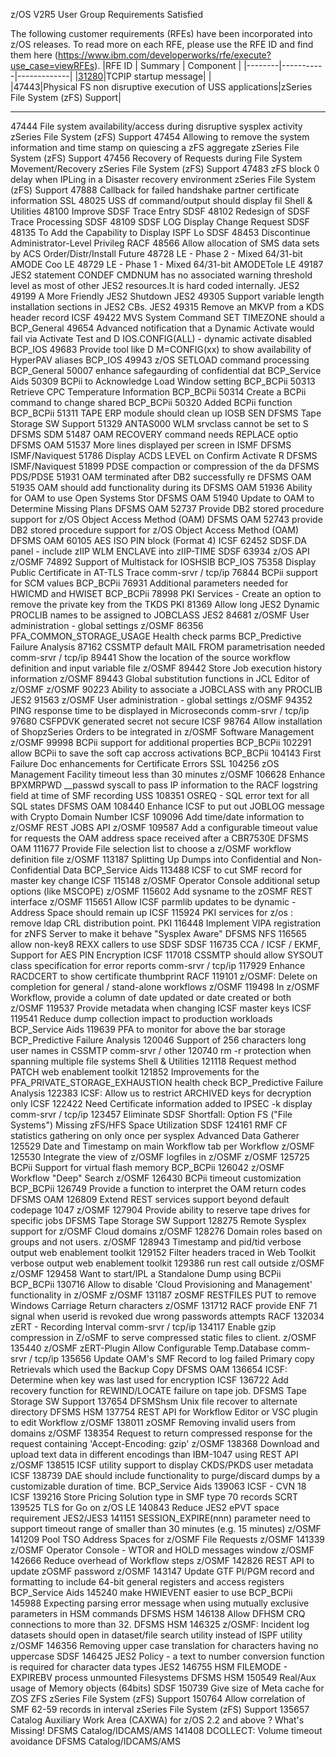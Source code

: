 z/OS V2R5 User Group Requirements Satisfied

The following customer requirements (RFEs) have been incorporated into z/OS releases. To read more on each RFE, please use the RFE ID and find them here (https://www.ibm.com/developerworks/rfe/execute?use_case=viewRFEs).
|RFE ID  | 	Summary  | 	Component  |
|--------|-----------|-------------|
|[31280](https://ideas.ibm.com/ideas/ZOS-I-66)|TCPIP startup message| | 	
|47443|Physical FS non disruptive execution of USS applications|zSeries File System (zFS) Support|

---

47444 	File system availability/access during disruptive sysplex activity 	zSeries File System (zFS) Support
47454 	Allowing to remove the system information and time stamp on quiescing a zFS aggregate 	zSeries File System (zFS) Support
47456 	Recovery of Requests during File System Movement/Recovery 	zSeries File System (zFS) Support
47483 	zFS block 0 delay when IPLing in a Disaster recovery environment 	zSeries File System (zFS) Support
47888 	Callback for failed handshake partner certificate information 	SSL
48025 	USS df command/output should display fil 	Shell & Utilities
48100 	Improve SDSF Trace Entry 	SDSF
48102 	Redesign of SDSF Trace Processing 	SDSF
48109 	SDSF LOG Display Change Request 	SDSF
48135 	To Add the Capability to Display ISPF Lo 	SDSF
48453 	Discontinue Administrator-Level Privileg 	RACF
48566 	Allow allocation of SMS data sets by ACS 	Order/Distr/Install Future
48728 	LE - Phase 2 - Mixed 64/31-bit AMODE Coo 	LE
48729 	LE - Phase 1 - Mixed 64/31-bit AMODETole 	LE
49187 	JES2 statement CONDEF CMDNUM has no associated warning threshold level as most of other JES2 resources.It is hard coded internally. 	JES2
49199 	A More Friendly JES2 Shutdown 	JES2
49305 	Support variable length installation sections in JES2 CBs. 	JES2
49315 	Remove an MKVP from a KDS header record 	ICSF
49422 	MVS System Command SET TIMEZONE should a 	BCP_General
49654 	Advanced notification that a Dynamic Activate would fail via Activate Test and D IOS.CONFIG(ALL) - dynamic activate disabled 	BCP_IOS
49683 	Provide tool like D M=CONFIG(xx) to show availability of HyperPAV aliases 	BCP_IOS
49943 	z/OS SETLOAD command processing 	BCP_General
50007 	enhance safegaurding of confidential dat 	BCP_Service Aids
50309 	BCPii to Acknowledge Load Window setting 	BCP_BCPii
50313 	Retrieve CPC Temperature Information 	BCP_BCPii
50314 	Create a BCPii command to change shared 	BCP_BCPii
50320 	Added BCPii function 	BCP_BCPii
51311 	TAPE ERP module should clean up IOSB SEN 	DFSMS Tape Storage SW Support
51329 	ANTAS000 WLM srvclass cannot be set to S 	DFSMS SDM
51487 	OAM RECOVERY command needs REPLACE optio 	DFSMS OAM
51537 	More lines displayed per screen in ISMF 	DFSMS ISMF/Naviquest
51786 	Display ACDS LEVEL on Confirm Activate R 	DFSMS ISMF/Naviquest
51899 	PDSE compaction or compression of the da 	DFSMS PDS/PDSE
51931 	OAM terminated after DB2 successfully re 	DFSMS OAM
51935 	OAM should add functionality during its 	DFSMS OAM
51936 	Ability for OAM to use Open Systems Stor 	DFSMS OAM
51940 	Update to OAM to Determine Missing Plans 	DFSMS OAM
52737 	Provide DB2 stored procedure support for z/OS Object Access Method (OAM) 	DFSMS OAM
52743 	provide DB2 stored procedure support for z/OS Object Access Method (OAM) 	DFSMS OAM
60105 	AES ISO PIN block (Format 4) 	ICSF
62452 	SDSF.DA panel - include zIIP WLM ENCLAVE into zIIP-TIME 	SDSF
63934 	z/OS API 	z/OSMF
74892 	Support of Multistack for IOSHSIB 	BCP_IOS
75358 	Display Public Certificate in AT-TLS Trace 	comm-srvr / tcp/ip
76844 	BCPii support for SCM values 	BCP_BCPii
76931 	Additional parameters needed for HWICMD and HWISET 	BCP_BCPii
78998 	PKI Services - Create an option to remove the private key from the TKDS 	PKI
81369 	Allow long JES2 Dynamic PROCLIB names to be assigned to JOBCLASS 	JES2
84681 	z/OSMF User administration - global settings 	z/OSMF
86356 	PFA_COMMON_STORAGE_USAGE Health check parms 	BCP_Predictive Failure Analysis
87162 	CSSMTP default MAIL FROM parametrisation needed 	comm-srvr / tcp/ip
89441 	Show the location of the source workflow definition and input variable file 	z/OSMF
89442 	Store Job execution history information 	z/OSMF
89443 	Global substitution functions in JCL Editor of z/OSMF 	z/OSMF
90223 	Ability to associate a JOBCLASS with any PROCLIB 	JES2
91563 	z/OSMF User administration - global settings 	z/OSMF
94352 	PING response time to be displayed in Microseconds 	comm-srvr / tcp/ip
97680 	CSFPDVK generated secret not secure 	ICSF
98764 	Allow installation of ShopzSeries Orders to be integrated in z/OSMF Software Management 	z/OSMF
99998 	BCPii support for additional properties 	BCP_BCPii
102291 	allow BCPii to save the soft cap accross activations 	BCP_BCPii
104143 	First Failure Doc enhancements for Certificate Errors 	SSL
104256 	zOS Management Facility timeout less than 30 minutes 	z/OSMF
106628 	Enhance BPXMRPWD __passwd syscall to pass IP information to the RACF logstring field at time of SMF recording 	USS
108351 	OSREQ - SQL error text for all SQL states 	DFSMS OAM
108440 	Enhance ICSF to put out JOBLOG message with Crypto Domain Number 	ICSF
109096 	Add time/date information to z/OSMF REST JOBS API 	z/OSMF
109587 	Add a configurable timeout value for requests the OAM address space received after a CBR7530E 	DFSMS OAM
111677 	Provide File selection list to choose a z/OSMF workflow definition file 	z/OSMF
113187 	Splitting Up Dumps into Confidential and Non-Confidential Data 	BCP_Service Aids
113488 	ICSF to cut SMF record for master key change 	ICSF
115148 	z/OSMF Operator Console additional setup options (like MSCOPE) 	z/OSMF
115602 	Add sysname to the zOSMF REST interface 	z/OSMF
115651 	Allow ICSF parmlib updates to be dynamic - Address Space should remain up 	ICSF
115924 	PKI services for z/os : remove ldap CRL distribution point. 	PKI
116448 	Implement VIPA registration for zNFS Server to make it behave "Sysplex Aware" 	DFSMS NFS
116565 	allow non-key8 REXX callers to use SDSF 	SDSF
116735 	CCA / ICSF / EKMF, Support for AES PIN Encryption 	ICSF
117018 	CSSMTP should allow SYSOUT class specification for error reports 	comm-srvr / tcp/ip
117929 	Enhance RACDCERT to show certificate thumbprint 	RACF
119101 	z/OSMF: Delete on completion for general / stand-alone workflows 	z/OSMF
119498 	In z/OSMF Workflow, provide a column of date updated or date created or both 	z/OSMF
119537 	Provide metadata when changing ICSF master keys 	ICSF
119541 	Reduce dump collection impact to production workloads 	BCP_Service Aids
119639 	PFA to monitor for above the bar storage 	BCP_Predictive Failure Analysis
120046 	Support of 256 characters long user names in CSSMTP 	comm-srvr / other
120740 	rm -r protection when spanning multiple file systems 	Shell & Utilities
121118 	Request method PATCH 	web enablement toolkit
121852 	Improvements for the PFA_PRIVATE_STORAGE_EXHAUSTION health check 	BCP_Predictive Failure Analysis
122383 	ICSF: Allow us to restrict ARCHIVED keys for decryption only 	ICSF
122422 	Need Certificate information added to IPSEC -k display 	comm-srvr / tcp/ip
123457 	Eliminate SDSF Shortfall: Option FS ("File Systems") Missing zFS/HFS Space Utilization 	SDSF
124161 	RMF CF statistics gathering on only once per sysplex 	Advanced Data Gatherer
125529 	Date and Timestamp on main Workflow tab per Workflow 	z/OSMF
125530 	Integrate the view of z/OSMF logfiles in z/OSMF 	z/OSMF
125725 	BCPii Support for virtual flash memory 	BCP_BCPii
126042 	z/OSMF Workflow "Deep" Search 	z/OSMF
126430 	BCPii timeout customization 	BCP_BCPii
126749 	Provide a function to interpret the OAM return codes 	DFSMS OAM
126809 	Extend REST services support beyond default codepage 1047 	z/OSMF
127904 	Provide ability to reserve tape drives for specific jobs 	DFSMS Tape Storage SW Support
128275 	Remote Sysplex support for z/OSMF Cloud domains 	z/OSMF
128276 	Domain roles based on groups and not users. 	z/OSMF
128943 	Timestamp and pid/tid verbose output 	web enablement toolkit
129152 	Filter headers traced in Web Toolkit verbose output 	web enablement toolkit
129386 	run rest call outside z/OSMF 	z/OSMF
129458 	Want to start/IPL a Standalone Dump using BCPii 	BCP_BCPii
130716 	Allow to disable 'Cloud Provisioning and Management' functionality in z/OSMF 	z/OSMF
131187 	zOSMF RESTFILES PUT to remove Windows Carriage Return characters 	z/OSMF
131712 	RACF provide ENF 71 signal when userid is revoked due wrong passwords attempts 	RACF
132034 	zERT - Recording Interval 	comm-srvr / tcp/ip
134117 	Enable gzip compression in Z/oSMF to serve compressed static files to client. 	z/OSMF
135440 	z/OSMF zERT-Plugin Allow Configurable Temp.Database 	comm-srvr / tcp/ip
135656 	Update OAM's SMF Record to log failed Primary copy Retrievals which used the Backup Copy 	DFSMS OAM
136654 	ICSF: Determine when key was last used for encryption 	ICSF
136722 	Add recovery function for REWIND/LOCATE failure on tape job. 	DFSMS Tape Storage SW Support
137654 	DFSMShsm Unix file recover to alternate directory 	DFSMS HSM
137754 	REST API for Workflow Editor or VSC plugin to edit Workflow 	z/OSMF
138011 	zOSMF Removing invalid users from domains 	z/OSMF
138354 	Request to return compressed response for the request containing 'Accept-Encoding: gzip' 	z/OSMF
138368 	Download and upload text data in different encodings than IBM-1047 using REST API 	z/OSMF
138515 	ICSF utility support to display CKDS/PKDS user metadata 	ICSF
138739 	DAE should include functionality to purge/discard dumps by a customizable duration of time. 	BCP_Service Aids
139063 	ICSF - CVN 18 	ICSF
139216 	Store Pricing Solution type in SMF type 70 records 	SCRT
139525 	TLS for Go on z/OS 	LE
140843 	Reduce JES2 ePVT space requirement 	JES2/JES3
141151 	SESSION_EXPIRE(nnn) parameter need to support timeout range of smaller than 30 minutes (e.g. 15 minutes) 	z/OSMF
141209 	Pool TSO Address Spaces for z/OSMF File Requests 	z/OSMF
141339 	z/OSMF Operator Console - WTOR and HOLD messages window 	z/OSMF
142666 	Reduce overhead of Workflow steps 	z/OSMF
142826 	REST API to update zOSMF password 	z/OSMF
143147 	Update GTF PI/PGM record and formatting to include 64-bit general registers and access registers 	BCP_Service Aids
145240 	make HWIEVENT easier to use 	BCP_BCPii
145988 	Expecting parsing error message when using mutually exclusive parameters in HSM commands 	DFSMS HSM
146138 	Allow DFHSM CRQ connections to more than 32. 	DFSMS HSM
146325 	z/OSMF: Incident log datasets should open in dataset/file search utility instead of ISPF utility 	z/OSMF
146356 	Removing upper case translation for characters having no uppercase 	SDSF
146425 	JES2 Policy - a text to number conversion function is required for character data types 	JES2
146755 	HSM FILEMODE - EXPIREBV process unmounted Filesystems 	DFSMS HSM
150549 	Real/Aux usage of Memory objects (64bits) 	SDSF
150739 	Give size of Meta cache for ZOS ZFS 	zSeries File System (zFS) Support
150764 	Allow correlation of SMF 62-59 records in interval 	zSeries File System (zFS) Support
135657 	Catalog Auxiliary Work Area (CAXWA) for z/OS 2.2 and above ? What's Missing! 	DFSMS Catalog/IDCAMS/AMS
141408 	DCOLLECT: Volume timeout avoidance 	DFSMS Catalog/IDCAMS/AMS 
